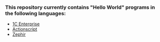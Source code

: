 ### This repository currently contains "Hello World" programs in the following languages:
* [1C Enterprise](%23%5C1C-Enterprise)
* [Actionscript](A%5CActionScript.actionscript)
* [Zephir](Z%5CZephir.zep)
